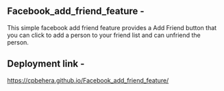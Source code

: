 ## Facebook_add_friend_feature -
 This simple facebook add friend feature provides a Add Friend button that you can click to add a person to your friend list and can unfriend the person.

## Deployment link - 
 https://cpbehera.github.io/Facebook_add_friend_feature/
